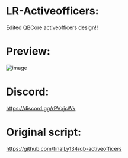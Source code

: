 # LR-Activeofficers:
Edited QBCore activeofficers design!!
# Preview:
![image](https://user-images.githubusercontent.com/99270302/176643157-904ff8c9-3ef3-42d1-9bd2-c57851d22325.png)
# Discord:
https://discord.gg/rPVxjcWk
# Original script:
https://github.com/finalLy134/qb-activeofficers
